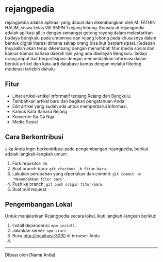 # rejangpedia

rejangpedia adalah aplikasi yang dibuat dan dikembangkan oleh M. FATHIN HALIM, siswa kelas VIII SMPN 1 rejang lebong.
Konsep dr rejangpedia adalah aplikasi all in dengan semangat gotong royong dalam melestarikan budaya bengkulu pada umumnya dan rejang lebong pada khususnya dalam bentuk digital literasi dimana setiap orang bisa ikut berpartisipasi. 
Kedepan Insyaallah akan terus dikembang dengan menambah fitur media sosial dan kamus-kamus bahasa daerah lain yang ada diwilayah Bengkulu.
Setiap orang dapat ikut berpartisipasi dengan menambahkan informasi dalam bentuk artikel dan kata-arti database kamus dengan melalui filtering moderasi terlebih dahulu

## Fitur

- Lihat artikel-artikel informatif tentang Rejang dan Bengkulu.
- Tambahkan artikel baru dan bagikan pengetahuan Anda.
- Edit artikel yang sudah ada untuk memperbarui informasi.
- Kamus Kata Bahasa Rejang
- Konverter Ka Ga Nga
- Media Sosial

## Cara Berkontribusi

Jika Anda ingin berkontribusi pada pengembangan rejangpedia, berikut adalah langkah-langkah umum:

1. Fork repositori ini.
2. Buat branch baru: `git checkout -b fitur-baru`.
3. Lakukan perubahan yang diperlukan dan commit: `git commit -m 'Menambahkan fitur baru'`.
4. Push ke branch: `git push origin fitur-baru`.
5. Buat pull request.

## Pengembangan Lokal

Untuk menjalankan Rejangpedia secara lokal, ikuti langkah-langkah berikut:

1. Install dependensi: `npm install`.
2. Jalankan server: `npm start`.
3. Buka [http://localhost:3000](http://localhost:3000) di browser Anda.
4. 
---

Dibuat oleh [Nama Anda]


